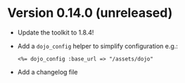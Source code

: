 # Version 0.14.0 (unreleased)

* Update the toolkit to 1.8.4!

* Add a `dojo_config` helper to simplify configuration e.g.:

  ~~~erb
  <%= dojo_config :base_url => "/assets/dojo"
  ~~~

* Add a changelog file
